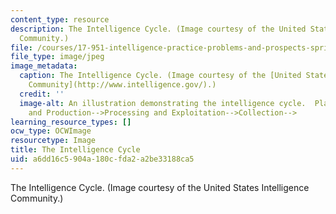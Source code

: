 ```yaml
---
content_type: resource
description: The Intelligence Cycle. (Image courtesy of the United States Intelligence
  Community.)
file: /courses/17-951-intelligence-practice-problems-and-prospects-spring-2005/a6dd16c5904a180cfda2a2be33188ca5_17-951s05.jpg
file_type: image/jpeg
image_metadata:
  caption: The Intelligence Cycle. (Image courtesy of the [United States Intelligence
    Community](http://www.intelligence.gov/).)
  credit: ''
  image-alt: An illustration demonstrating the intelligence cycle.  Planning and Direction-->Dissemination-->Analysis
    and Production-->Processing and Exploitation-->Collection-->
learning_resource_types: []
ocw_type: OCWImage
resourcetype: Image
title: The Intelligence Cycle
uid: a6dd16c5-904a-180c-fda2-a2be33188ca5
---
```

The Intelligence Cycle. (Image courtesy of the United States Intelligence Community.)

